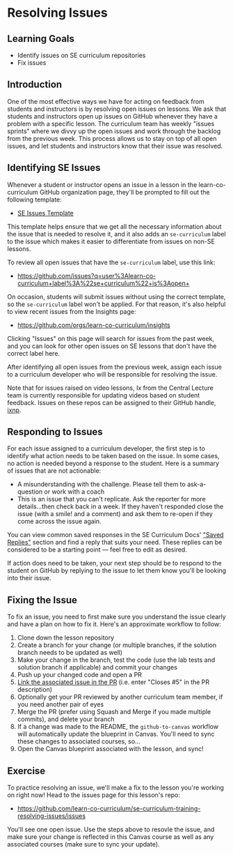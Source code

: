 # Resolving Issues

## Learning Goals

- Identify issues on SE curriculum repositories
- Fix issues

## Introduction

One of the most effective ways we have for acting on feedback from students and
instructors is by resolving open issues on lessons. We ask that students and
instructors open up issues on GitHub whenever they have a problem with a
specific lesson. The curriculum team has weekly "issues sprints" where we divvy
up the open issues and work through the backlog from the previous week. This
process allows us to stay on top of all open issues, and let students and
instructors know that their issue was resolved.

## Identifying SE Issues

Whenever a student or instructor opens an issue in a lesson in the
learn-co-curriculum GitHub organization page, they'll be prompted to fill out
the following template:

- [SE Issues Template](https://github.com/learn-co-curriculum/.github/blob/main/.github/ISSUE_TEMPLATE/se_report.yml)

This template helps ensure that we get all the necessary information about the
issue that is needed to resolve it, and it also adds an `se-curriculum` label to
the issue which makes it easier to differentiate from issues on non-SE lessons.

To review all open issues that have the `se-curriculum` label, use this link:

- https://github.com/issues?q=user%3Alearn-co-curriculum+label%3A%22se+curriculum%22+is%3Aopen+

On occasion, students will submit issues without using the correct template, so
the `se-curriculum` label won't be applied. For that reason, it's also helpful
to view recent issues from the Insights page:

- https://github.com/orgs/learn-co-curriculum/insights

Clicking "Issues" on this page will search for issues from the past week, and
you can look for other open issues on SE lessons that don't have the correct
label here.

After identifying all open issues from the previous week, assign each issue to a
curriculum developer who will be responsible for resolving the issue.

Note that for issues raised on video lessons, Ix from the Central Lecture team
is currently responsible for updating videos based on student feedback. Issues
on these repos can be assigned to their GitHub handle,
[ixnp](https://github.com/ixnp).

## Responding to Issues

For each issue assigned to a curriculum developer, the first step is to identify
what action needs to be taken based on the issue. In some cases, no action is
needed beyond a response to the student. Here is a summary of issues that are
not actionable:

- A misunderstanding with the challenge. Please tell them to ask-a-question or
  work with a coach
- This is an issue that you can't replicate. Ask the reporter for more
  details...then check back in a week. If they haven't responded close the issue
  (with a smile! and a comment) and ask them to re-open if they come across the
  issue again.

You can view common saved responses in the SE Curriculum Docs' ["Saved
Replies"][saved replies] section and find a reply that suits your need. These
replies can be considered to be a starting point — feel free to edit as desired.

[saved replies]:
  https://musical-waddle-2d4eff4c.pages.github.io/docs/issues/saved-replies/canvas-raised-issue-success

If action does need to be taken, your next step should be to respond to the
student on GitHub by replying to the issue to let them know you'll be looking
into their issue.

## Fixing the Issue

To fix an issue, you need to first make sure you understand the issue clearly
and have a plan on how to fix it. Here's an approximate workflow to follow:

1. Clone down the lesson repository
2. Create a branch for your change (or multiple branches, if the solution branch
   needs to be updated as well)
3. Make your change in the branch, test the code (use the lab tests and solution
   branch if applicable) and commit your changes
4. Push up your changed code and open a PR
5. [Link the associated issue in the PR][link issue] (i.e. enter "Closes #5" in
   the PR description)
6. Optionally get your PR reviewed by another curriculum team member, if you
   need another pair of eyes
7. Merge the PR (prefer using Squash and Merge if you made multiple commits),
   and delete your branch
8. If a change was made to the README, the `github-to-canvas` workflow will
   automatically update the blueprint in Canvas. You'll need to sync these
   changes to associated courses, so...
9. Open the Canvas blueprint associated with the lesson, and sync!

## Exercise

To practice resolving an issue, we'll make a fix to the lesson you're working on
right now! Head to the issues page for this lesson's repo:

- https://github.com/learn-co-curriculum/se-curriculum-training-resolving-issues/issues

You'll see one open issue. Use the steps above to resovle the issue, and make
sure your change is reflected in this Canvas course as well as any associated
courses (make sure to sync your update).

[link issue]:
  https://docs.github.com/en/issues/tracking-your-work-with-issues/linking-a-pull-request-to-an-issue
